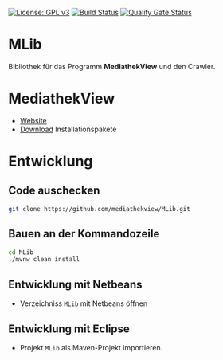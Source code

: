 
[![License: GPL v3](https://img.shields.io/badge/License-GPL%20v3-blue.svg)](http://www.gnu.org/licenses/gpl-3.0)
[![Build Status](https://travis-ci.org/mediathekview/MLib.svg?branch=master)](https://travis-ci.org/mediathekview/MLib)
[![Quality Gate Status](https://sonarcloud.io/api/project_badges/measure?project=mediathekview_MLib&metric=alert_status)](https://sonarcloud.io/dashboard?id=mediathekview_MLib)

# MLib
Bibliothek für das Programm **MediathekView** und den Crawler.

# MediathekView

- [Website](https://mediathekview.de)
- [Download](https://mediathekview.de/download/) Installationspakete

# Entwicklung

## Code auschecken
```bash
git clone https://github.com/mediathekview/MLib.git
```

## Bauen an der Kommandozeile
```bash
cd MLib
./mvnw clean install
```

## Entwicklung mit Netbeans
* Verzeichniss `MLib` mit Netbeans öffnen

## Entwicklung mit Eclipse
* Projekt `MLib` als Maven-Projekt importieren.
